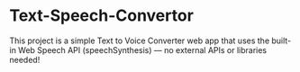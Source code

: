 # Text-Speech-Convertor
This project is a simple Text to Voice Converter web app that uses the built-in Web Speech API (speechSynthesis) — no external APIs or libraries needed!
